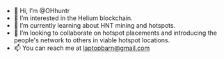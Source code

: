 - 👋 Hi, I’m @OHhuntr
- 👀 I’m interested in the Helium blockchain.
- 🌱 I’m currently learning about HNT mining and hotspots.
- 💞️ I’m looking to collaborate on hotspot placements and introducing the people's network to others in viable hotspot locations.
- 📫 You can reach me at laptopbarn@gmail.com

<!---
OHhuntr/OHhuntr is a ✨ special ✨ repository because its `README.md` (this file) appears on your GitHub profile.
You can click the Preview link to take a look at your changes.
--->
